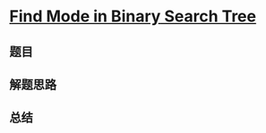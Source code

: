 # [Find Mode in Binary Search Tree](https://leetcode.com/problems/find-mode-in-binary-search-tree/)
## 题目


## 解题思路


## 总结


